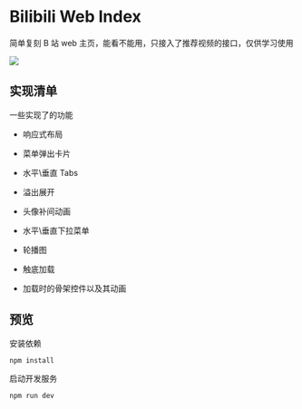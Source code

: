 # Bilibili Web Index

简单复刻 B 站 web 主页，能看不能用，只接入了推荐视频的接口，仅供学习使用

![](./doc//index.png)

## 实现清单

一些实现了的功能

- 响应式布局

- 菜单弹出卡片

- 水平\垂直 Tabs

- 溢出展开

- 头像补间动画

- 水平\垂直下拉菜单

- 轮播图

- 触底加载

- 加载时的骨架控件以及其动画

## 预览

安装依赖

```shell
npm install
```

启动开发服务

```shell
npm run dev
```
